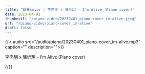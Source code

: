 ```yaml
---
title: "鋼琴cover | 李杰明 x 陳忻玥 - I'm Alive (Piano cover)"
date: 2023-04-01
thumbnail: "/piano-video/20230401_piano-cover_im-alive.jpeg"
url: "/piano-video/piano-cover_im-alive"
draft: false
---
```


{{< audio src="/audio/piano/20230401_piano-cover_im-alive.mp3" caption="" description="">}}

李杰明 x 陳忻玥 - I'm Alive (Piano cover)

{{<youtube WfQDGxU6KeE>}}



